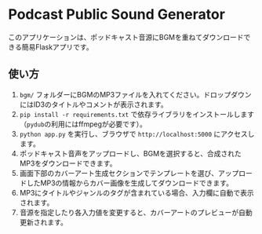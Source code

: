 # Podcast Public Sound Generator

このアプリケーションは、ポッドキャスト音源にBGMを重ねてダウンロードできる簡易Flaskアプリです。

## 使い方
1. `bgm/` フォルダーにBGMのMP3ファイルを入れてください。ドロップダウンにはID3のタイトルやコメントが表示されます。
2. `pip install -r requirements.txt` で依存ライブラリをインストールします（`pydub`の利用にはffmpegが必要です）。
3. `python app.py` を実行し、ブラウザで `http://localhost:5000` にアクセスします。
4. ポッドキャスト音声をアップロードし、BGMを選択すると、合成されたMP3をダウンロードできます。
5. 画面下部のカバーアート生成セクションでテンプレートを選び、アップロードしたMP3の情報からカバー画像を生成してダウンロードできます。
6. MP3にタイトルやジャンルのタグが含まれている場合、入力欄に自動で表示されます。
7. 音源を指定したり各入力値を変更すると、カバーアートのプレビューが自動更新されます。
